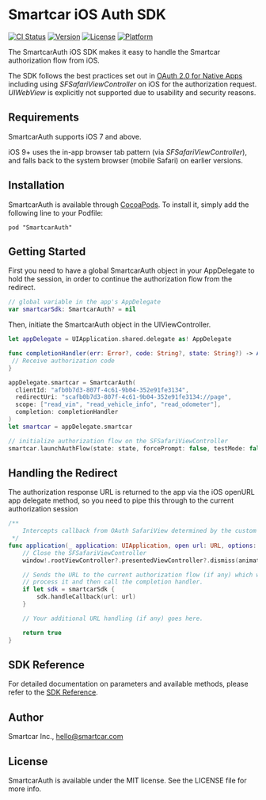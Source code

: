 # Smartcar iOS Auth SDK

[![CI Status](https://img.shields.io/travis/com/smartcar/ios-sdk.svg?style=flat-square)](https://travis-ci.com/smartcar/ios-sdk/)
[![Version](https://img.shields.io/cocoapods/v/SmartcarAuth.svg?style=flat-square)](http://cocoapods.org/pods/SmartcarAuth)
[![License](https://img.shields.io/cocoapods/l/SmartcarAuth.svg?style=flat-square)](http://cocoapods.org/pods/SmartcarAuth)
[![Platform](https://img.shields.io/cocoapods/p/SmartcarAuth.svg?style=flat-square)](http://cocoapods.org/pods/SmartcarAuth)

The SmartcarAuth iOS SDK makes it easy to handle the Smartcar authorization flow from iOS.

The SDK follows the best practices set out in [OAuth 2.0 for Native Apps](https://tools.ietf.org/html/draft-ietf-oauth-native-apps-06) including using _SFSafariViewController_ on iOS for the authorization request. _UIWebView_ is explicitly not supported due to usability and security reasons.

## Requirements

SmartcarAuth supports iOS 7 and above.

iOS 9+ uses the in-app browser tab pattern (via _SFSafariViewController_), and falls back to the system browser (mobile Safari) on earlier versions.

## Installation

SmartcarAuth is available through [CocoaPods](http://cocoapods.org). To install it, simply add the following line to your Podfile:

```
pod "SmartcarAuth"
```

## Getting Started

First you need to have a global SmartcarAuth object in your AppDelegate to hold the session, in order to continue the authorization flow from the redirect.

```swift
// global variable in the app's AppDelegate
var smartcarSdk: SmartcarAuth? = nil
```

Then, initiate the SmartcarAuth object in the UIViewController.

```swift
let appDelegate = UIApplication.shared.delegate as! AppDelegate

func completionHandler(err: Error?, code: String?, state: String?) -> Any {
 // Receive authorization code
}

appDelegate.smartcar = SmartcarAuth(
  clientId: "afb0b7d3-807f-4c61-9b04-352e91fe3134",
  redirectUri: "scafb0b7d3-807f-4c61-9b04-352e91fe3134://page",
  scope: ["read_vin", "read_vehicle_info", "read_odometer"],
  completion: completionHandler
)
let smartcar = appDelegate.smartcar

// initialize authorization flow on the SFSafariViewController
smartcar.launchAuthFlow(state: state, forcePrompt: false, testMode: false, viewController: viewController)
```

## Handling the Redirect

The authorization response URL is returned to the app via the iOS openURL app delegate method, so you need to pipe this through to the current authorization session

```swift
/**
	Intercepts callback from OAuth SafariView determined by the custom URI
 */
func application(_ application: UIApplication, open url: URL, options: [UIApplicationOpenURLOptionsLey : Any] = [:]) -> Bool {
    // Close the SFSafariViewController
    window!.rootViewController?.presentedViewController?.dismiss(animated: true , completion: nil)

    // Sends the URL to the current authorization flow (if any) which will
    // process it and then call the completion handler.
    if let sdk = smartcarSdk {
        sdk.handleCallback(url: url)
    }

    // Your additional URL handling (if any) goes here.

    return true
}
```

## SDK Reference

For detailed documentation on parameters and available methods, please refer to
the [SDK Reference](doc/README.md).

## Author

Smartcar Inc., hello@smartcar.com

## License

SmartcarAuth is available under the MIT license. See the LICENSE file for more info.
